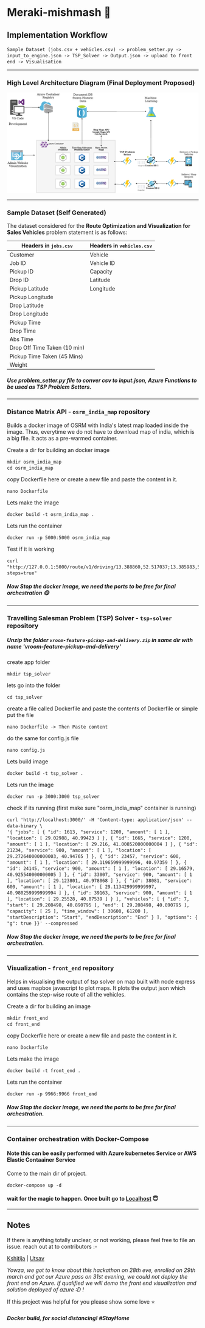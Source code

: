 # Meraki-mishmash :100:

## Implementation Workflow
```
Sample Dataset (jobs.csv + vehicles.csv) -> problem_setter.py -> input_to_engine.json -> TSP_Solver -> Output.json -> upload to front end -> Visualisation
```

*****************************************************
### High Level Architecture Diagram (Final Deployment Proposed)

![Architecture](MISHMASH.png?raw=true "Features")

*****************************************************
### Sample Dataset (Self Generated)
The dataset considered for the **Route Optimization and Visualization for Sales Vehicles** problem statement is as follows:


| Headers in `jobs.csv`  | Headers in `vehicles.csv` |
| ------------- | ------------- |
| Customer  | Vehicle  |
| Job ID  | Vehicle ID  |
| Pickup ID  | Capacity  |
| Drop ID  | Latitude  |
| Pickup Latitude  | Longitude  |
| Pickup Longitude  |   |
| Drop Latitude  |   |
| Drop Longitude  |   |
| Pickup Time  |   |
| Drop Time  |   |
| Abs Time  |   |
| Drop Off Time Taken (10 min)  |   |
| Pickup Time Taken (45 Mins)  |   |
| Weight  |   |

##### Use problem_setter.py file to conver csv to input.json, Azure Functions to be used as TSP Problem Setters.

*****************************************************

### Distance Matrix API - `osrm_india_map` repository
Builds a docker image of OSRM with India's latest map loaded inside the image. Thus, everytime we do not have to download map of india, which is a big file. It acts as a pre-warmed container.

Create a dir for building an docker image
```
mkdir osrm_india_map
cd osrm_india_map
```

copy Dockerfile here or create a new file and paste the content in it.
```
nano Dockerfile 
```

Lets make the image
```
docker build -t osrm_india_map .
```

Lets run the container
```
docker run -p 5000:5000 osrm_india_map
```

Test if it is working
```
curl "http://127.0.0.1:5000/route/v1/driving/13.388860,52.517037;13.385983,52.496891?steps=true"
```
##### Now Stop the docker image, we need the ports to be free for final orchestration :yum:
*****************************************************

### Travelling Salesman Problem (TSP) Solver - `tsp-solver` repository
##### Unzip the folder `vroom-feature-pickup-and-delivery.zip` in same dir with name 'vroom-feature-pickup-and-delivery'

create app folder
```
mkdir tsp_solver 
```

lets go into the folder
```
cd tsp_solver 
```

create a file called Dockerfile and paste the contents of Dockerfile or simple put the file
```
nano Dockerfile -> Then Paste content
```

do the same for config.js file
```
nano config.js 
```

Lets build image
```
docker build -t tsp_solver .
```

Lets run the image
```
docker run -p 3000:3000 tsp_solver
```

check if its running (first make sure "osrm_india_map" container is running)
```
curl 'http://localhost:3000/' -H 'Content-type: application/json' --data-binary \
'{ "jobs": [ { "id": 1613, "service": 1200, "amount": [ 1 ], "location": [ 29.02988, 40.99423 ] }, { "id": 1665, "service": 1200, "amount": [ 1 ], "location": [ 29.216, 41.008520000000004 ] }, { "id": 21234, "service": 900, "amount": [ 1 ], "location": [ 29.272640000000003, 40.94765 ] }, { "id": 23457, "service": 600, "amount": [ 1 ], "location": [ 29.119659999999996, 40.97359 ] }, { "id": 24145, "service": 900, "amount": [ 1 ], "location": [ 29.16579, 40.925540000000005 ] }, { "id": 33007, "service": 900, "amount": [ 1 ], "location": [ 29.123801, 40.978068 ] }, { "id": 38081, "service": 600, "amount": [ 1 ], "location": [ 29.113429999999997, 40.980259999999994 ] }, { "id": 39163, "service": 900, "amount": [ 1 ], "location": [ 29.25528, 40.87539 ] } ], "vehicles": [ { "id": 7, "start": [ 29.208498, 40.890795 ], "end": [ 29.208498, 40.890795 ], "capacity": [ 25 ], "time_window": [ 30600, 61200 ], "startDescription": "Start", "endDescription": "End" } ], "options": { "g": true }}' --compressed
```
##### Now Stop the docker image, we need the ports to be free for final orchestration.

*****************************************************
### Visualization - `front_end` repository
Helps in visualising the output of tsp solver on map built with node express and uses mapbox javascript to plot maps. It plots the output json which contains the step-wise route of all the vehicles.

Create a dir for building an image
```
mkdir front_end
cd front_end
```

copy Dockerfile here or create a new file and paste the content in it.
```
nano Dockerfile 
```

Lets make the image
```
docker build -t front_end .
```

Lets run the container
```
docker run -p 9966:9966 front_end
```
##### Now Stop the docker image, we need the ports to be free for final orchestration.
*****************************************************

### Container orchestration with Docker-Compose
#### Note this can be easily performed with **Azure kubernetes Service** or AWS Elastic Contaainer Service
Come to the main dir of project.

```
docker-compose up -d
```
#### wait for the magic to happen. Once built go to [Localhost](127.0.0.1:9966/) :innocent:

*****************************************************
## Notes

If there is anything totally unclear, or not working, please feel free to file an issue.
reach out at to contributors :- 

[Kshitija](kshitija.iitkgp@gmail.com) | [Utsav](utsav.iitkgp@gmail.com)


*Yowza, we got to know about this hackathon on 28th eve, enrolled on 29th march and got our Azure pass on 31st evening, we could not deploy the front end on Azure. If qualified we will demo the front end visualization and solution deployed of azure :D !*

If this project was helpful for you please show some love :star:

##### Docker build, for social distancing! #StayHome

